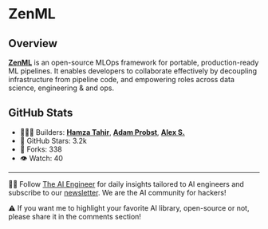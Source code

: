 # ZenML

## Overview
**[ZenML](https://www.linkedin.com/feed/#)** is an open-source MLOps framework for portable, production-ready ML pipelines. It enables developers to collaborate effectively by decoupling infrastructure from pipeline code, and empowering roles across data science, engineering & and ops.

## GitHub Stats
- 👷🏽‍♀️ Builders: **[Hamza Tahir](https://www.linkedin.com/feed/#)**, **[Adam Probst](https://www.linkedin.com/feed/#)**, **[Alex S.](https://www.linkedin.com/feed/#)**
- 💫 GitHub Stars: 3.2k
- 🍴 Forks: 338
- 👁️ Watch: 40

---
🧙🏽 Follow [The AI Engineer](https://www.linkedin.com/company/theaiengineer/) for daily insights tailored to AI engineers and subscribe to our [newsletter](http://theaiengineerco.substack.com). We are the AI community for hackers!

⚠️ If you want me to highlight your favorite AI library, open-source or not, please share it in the comments section!